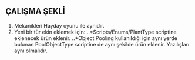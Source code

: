## ÇALIŞMA ŞEKLİ
1. Mekanikleri Hayday oyunu ile aynıdır.
2. Yeni bir tür ekin eklemek için:
   ..*Scripts/Enums/PlantType scriptine eklenecek ürün eklenir.
   ..*Object Pooling kullanıldığı için aynı yerde bulunan PoolObjectType scriptine de aynı şekilde ürün eklenir. Yazılışları aynı olmalıdır.

